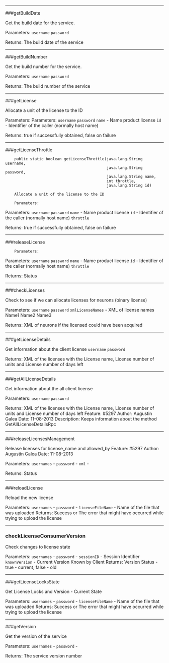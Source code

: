 ___
###getBuildDate

Get the build date for the service.

Parameters:
`username`
`password`
 
Returns:
The build date of the service
___
###getBuildNumber

Get the build number for the service.

Parameters:
`username`
`password`

Returns:
The build number of the service
___
###getLicense

Allocate a unit of the license to the ID

Parameters:
Parameters:
`username`
`password`
`name` - Name product license
`id` - Identifier of the caller (normally host name)

Returns:
true if successfully obtained, false on failure
___
###getLicenseThrottle

        public static boolean getLicenseThrottle(java.lang.String username,
                                                 java.lang.String password,
                                                 java.lang.String name,
                                                 int throttle,
                                                 java.lang.String id)

        Allocate a unit of the license to the ID

		Parameters:
Parameters:
`username`
`password`
`name` - Name product license
`id` - Identifier of the caller (normally host name)
`throttle`

Returns:
true if successfully obtained, false on failure
___
###releaseLicense

		Parameters:
Parameters:
`username`
`password`
`name` - Name product license
`id` - Identifier of the caller (normally host name)
`throttle`

Returns:
Status
___
###checkLicenses

Check to see if we can allocate licenses for neurons (binary license)

Parameters:
`username`
`password`
`xmlLicenseNames` - XML of license names Name1 Name2 Name3 
        
Returns:
XML of neurons if the licensed could have been acquired
___
###getLicenseDetails

Get information about the client license
`username`
`password`

Returns:
XML of the licenses with the License name, License number of units and License number of days left
___
###getAllLicenseDetails

Get information about the all client license


Parameters:
`username`
`password`

Returns:
XML of the licenses with the License name, License number of units and License number of days left Feature: #5297 Author: Augustin Galea Date: 11-08-2013 Description: Keeps information about the method GetAllLicenseDetailsRpc
___
###releaseLicensesManagement

Release licenses for license_name and allowed_by Feature: #5297 Author: Augustin Galea Date: 11-08-2013

Parameters:
`usernames` - 
`password` - 
`xml` - 

Returns:
Status
___
###reloadLicense

Reload the new license

Parameters:
`usernames` - 
`password` - 
`licenseFileName` - Name of the file that was uploaded
Returns:
Success or The error that might have occurred while trying to upload the license
___
###     checkLicenseConsumerVersion

Check changes to license state

Parameters:
`usernames` - 
`password` - 
`sessionID` - Session Identifier
`knownVersion` - Current Version Known by Client
Returns:
Version Status - true - current, false - old
___
###getLicenseLocksState        

Get License Locks and Version - Current State

Parameters:
`usernames` - 
`password` - 
`licenseFileName` - Name of the file that was uploaded
Returns:
Success or The error that might have occurred while trying to upload the license
___
   ###getVersion
   
Get the version of the service

Parameters:
`usernames` - 
`password` - 

Returns:
The service version number

